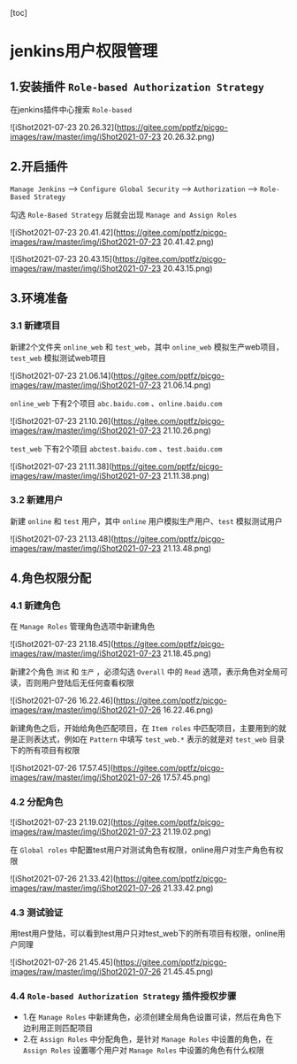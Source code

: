 [toc]

# jenkins用户权限管理



## 1.安装插件 `Role-based Authorization Strategy`



在jenkins插件中心搜索 `Role-based` 

![iShot2021-07-23 20.26.32](https://gitee.com/pptfz/picgo-images/raw/master/img/iShot2021-07-23 20.26.32.png)



## 2.开启插件

`Manage Jenkins` --> `Configure Global Security` --> `Authorization` --> `Role-Based Strategy`

勾选  `Role-Based Strategy` 后就会出现 `Manage and Assign Roles` 

![iShot2021-07-23 20.41.42](https://gitee.com/pptfz/picgo-images/raw/master/img/iShot2021-07-23 20.41.42.png)

 ![iShot2021-07-23 20.43.15](https://gitee.com/pptfz/picgo-images/raw/master/img/iShot2021-07-23 20.43.15.png)



## 3.环境准备

### 3.1 新建项目

新建2个文件夹 `online_web` 和 `test_web`，其中 `online_web` 模拟生产web项目，`test_web` 模拟测试web项目

![iShot2021-07-23 21.06.14](https://gitee.com/pptfz/picgo-images/raw/master/img/iShot2021-07-23 21.06.14.png)



`online_web` 下有2个项目 `abc.baidu.com` 、`online.baidu.com`

![iShot2021-07-23 21.10.26](https://gitee.com/pptfz/picgo-images/raw/master/img/iShot2021-07-23 21.10.26.png)



`test_web` 下有2个项目 `abctest.baidu.com` 、`test.baidu.com`

![iShot2021-07-23 21.11.38](https://gitee.com/pptfz/picgo-images/raw/master/img/iShot2021-07-23 21.11.38.png)





### 3.2 新建用户

新建 `online` 和 `test` 用户，其中 `online` 用户模拟生产用户、`test` 模拟测试用户

![iShot2021-07-23 21.13.48](https://gitee.com/pptfz/picgo-images/raw/master/img/iShot2021-07-23 21.13.48.png)



## 4.角色权限分配

### 4.1 新建角色

在 `Manage Roles` 管理角色选项中新建角色

![iShot2021-07-23 21.18.45](https://gitee.com/pptfz/picgo-images/raw/master/img/iShot2021-07-23 21.18.45.png)



新建2个角色 `测试` 和 `生产` ，必须勾选 `Overall` 中的 `Read` 选项，表示角色对全局可读，否则用户登陆后无任何查看权限

![iShot2021-07-26 16.22.46](https://gitee.com/pptfz/picgo-images/raw/master/img/iShot2021-07-26 16.22.46.png)



新建角色之后，开始给角色匹配项目，在 `Item roles` 中匹配项目，主要用到的就是正则表达式，例如在 `Pattern` 中填写 `test_web.*` 表示的就是对 `test_web` 目录下的所有项目有权限

![iShot2021-07-26 17.57.45](https://gitee.com/pptfz/picgo-images/raw/master/img/iShot2021-07-26 17.57.45.png)





### 4.2 分配角色



![iShot2021-07-23 21.19.02](https://gitee.com/pptfz/picgo-images/raw/master/img/iShot2021-07-23 21.19.02.png)







在 `Global roles` 中配置test用户对测试角色有权限，online用户对生产角色有权限

![iShot2021-07-26 21.33.42](https://gitee.com/pptfz/picgo-images/raw/master/img/iShot2021-07-26 21.33.42.png)



### 4.3 测试验证

用test用户登陆，可以看到test用户只对test_web下的所有项目有权限，online用户同理

![iShot2021-07-26 21.45.45](https://gitee.com/pptfz/picgo-images/raw/master/img/iShot2021-07-26 21.45.45.png)



### 4.4 `Role-based Authorization Strategy` 插件授权步骤

- 1.在 `Manage Roles` 中新建角色，必须创建全局角色设置可读，然后在角色下边利用正则匹配项目
- 2.在 `Assign Roles` 中分配角色，是针对 `Manage Roles` 中设置的角色，在 `Assign Roles` 设置哪个用户对 `Manage Roles` 中设置的角色有什么权限













































